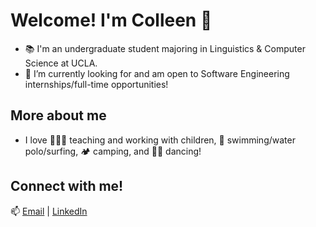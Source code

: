 # Welcome! I'm Colleen 👋

- 📚 I'm an undergraduate student majoring in Linguistics & Computer Science at UCLA.
- 💼 I’m currently looking for and am open to Software Engineering internships/full-time opportunities!

## More about me

- I love 👩🏻‍🏫 teaching and working with children, 🌊 swimming/water polo/surfing, 🏕️ camping, and 💃🏻 dancing!

## Connect with me!
📫 [Email](colleenlam@ucla.edu) | [LinkedIn](linkedin.com/in/colleenhlam)
